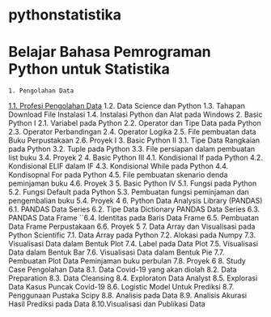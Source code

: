 # pythonstatistika
# Belajar Bahasa Pemrograman Python untuk Statistika
    1. Pengolahan Data
[1.1. Profesi Pengolahan Data](https://github.com/Haertanto/pythonstatistika/blob/main/1.1.%20Profesi%20Pengolahan%20Data.md)
       1.2. Data Science dan Python
       1.3. Tahapan Download File Instalasi
       1.4. Instalasi Python dan Alat pada Windows
    2. Basic Python I
       2.1. Variabel pada Python
       2.2. Operator dan Tipe Data pada Python
       2.3. Operator Perbandingan
       2.4. Operator Logika
       2.5. File pembuatan data Buku Perpustakaan
       2.6. Proyek I
    3. Basic Python II
       3.1. Tipe Data Rangkaian pada Python
       3.2. Tuple pada Python
       3.3. File persiapan dalam pembuatan list buku
       3.4. Proyek 2
    4. Basic Python III
       4.1. Kondisional If pada Python
       4.2. Kondisional ELIF dalam IF
       4.3. Kondisional While pada Python
       4.4. Kondisopnal For pada Python
       4.5. File pembuatan skenario denda peminjaman buku
       4.6. Proyek 3
    5. Basic Python IV
       5.1. Fungsi pada Python
       5.2. Fungsi Default pada Python
       5.3. Pembuatan fungsi peminjaman dan pengembalian buku
       5.4. Proyek 4
    6. Python Data Analysis Library (PANDAS)
       6.1. PANDAS Data Series
       6.2. Tipe Data Dictionary PANDAS Data Series
       6.3. PANDAS Data Frame
     ``6.4. Identitas pada Baris Data Frame
       6.5. Pembuatan Data Frame Perpustakaan
       6.6. Proyek 5
    7. Data Array dan Visualisasi pada Python Scientific
       7.1. Data Array pada Python
       7.2. Alokasi pada Numpy
       7.3. Visualisasi Data dalam Bentuk Plot
       7.4. Label pada Data Plot
       7.5. Visualisasi Data dalam Bentuk Bar
       7.6. Visualisasi Data dalam Bentuk Pie
       7.7. Pembuatan Plot Data Peminjaman buku perbulan
       7.8. Proyek 6
    8. Study Case Pengolahan Data
       8.1. Data Covid-19 yang akan diolah
       8.2. Data Preparation
       8.3. Data Cleansing
       8.4. Exploraton Data Analyst
       8.5. Explorasi Data Kasus Puncak Covid-19
       8.6. Logistic Model Untuk Prediksi
       8.7. Penggunaan Pustaka Scipy
       8.8. Analisis pada Data 
       8.9. Analisis Akurasi Hasil Prediksi pada Data
       8.10.Visualisasi dan Publikasi Data
